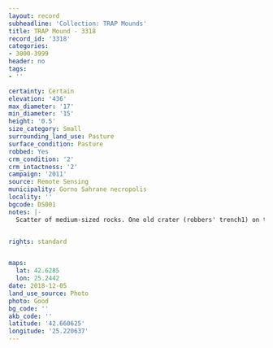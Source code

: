 ```yaml
---
layout: record
subheadline: 'Collection: TRAP Mounds'
title: TRAP Mound - 3318
record_id: '3318'
categories:
- 3000-3999
header: no
tags:
- ''

certainty: Certain
elevation: '436'
max_diameter: '17'
min_diameter: '15'
height: '0.5'
size_category: Small
surrounding_land_use: Pasture
surface_condition: Pasture
robbed: Yes
crm_condition: '2'
crm_intactness: '2'
campaign: '2011'
source: Remote Sensing
municipality: Gorno Sahrane necropolis
locality: ''
bgcode: DS001
notes: |-
  Scatter of medium-sized rocks. One old crater (robbers' trench1) on top.


rights: standard


maps:
  lat: 42.6285
  lon: 25.2442
date: 2018-12-05
land_use_source: Photo
photo: Good
bg_code: ''
akb_code: ''
latitude: '42.660625'
longitude: '25.220637'
---
```

